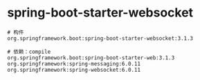 # spring-boot-starter-websocket

```
# 构件
org.springframework.boot:spring-boot-starter-websocket:3.1.3

# 依赖：compile
org.springframework.boot:spring-boot-starter-web:3.1.3
org.springframework:spring-messaging:6.0.11
org.springframework:spring-websocket:6.0.11
```
